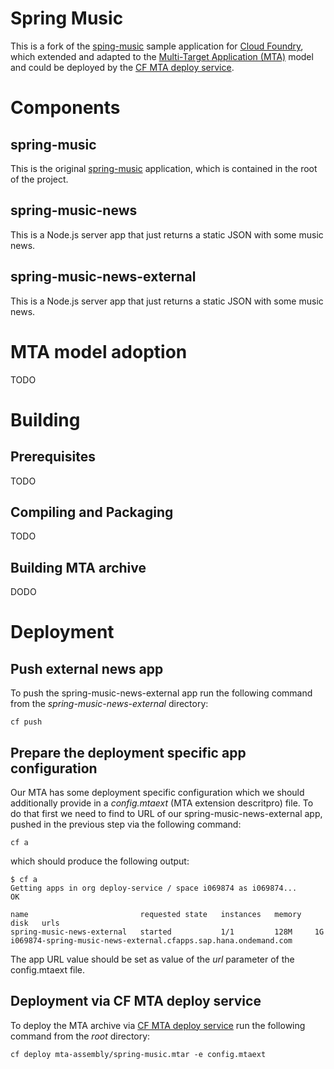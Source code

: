 Spring Music
============

This is a fork of the [sping-music](https://github.com/scottfrederick/spring-music) sample application for [Cloud Foundry](http://cloudfoundry.org), which extended and  adapted to the [Multi-Target Application (MTA)](https://www.sap.com/documents/2016/06/e2f618e4-757c-0010-82c7-eda71af511fa.html) model and could be deployed by the [CF MTA deploy service](https://github.com/SAP/cf-mta-deploy-service).

# Components
## spring-music
This is the original [spring-music](https://github.com/scottfrederick/spring-music) application, which is contained in the root of the project. 

## spring-music-news
This is a Node.js server app that just returns a static JSON with some music news. 

## spring-music-news-external
This is a Node.js server app that just returns a static JSON with some music news. 

# MTA model adoption
TODO

# Building
## Prerequisites
TODO

## Compiling and Packaging
TODO
## Building MTA archive
DODO

# Deployment
## Push external news app
To push the spring-music-news-external app run the following command from the 
*spring-music-news-external* directory:
```
cf push
```
## Prepare the deployment specific app configuration
Our MTA has some deployment specific configuration which we should additionally provide in a *config.mtaext* (MTA extension descritpro) file. To do that first we need to find to URL of our spring-music-news-external app, pushed in the previous step via the following command:
```
cf a
```
which should produce the following output:
```
$ cf a
Getting apps in org deploy-service / space i069874 as i069874...
OK

name                         requested state   instances   memory   disk   urls
spring-music-news-external   started           1/1         128M     1G     i069874-spring-music-news-external.cfapps.sap.hana.ondemand.com
```
The app URL value should be set as value of the *url* parameter of the config.mtaext file.
## Deployment via CF MTA deploy service
To deploy the MTA archive via [CF MTA deploy service](https://github.com/SAP/cf-mta-deploy-service) run the following command from the *root* directory:
```
cf deploy mta-assembly/spring-music.mtar -e config.mtaext
```
